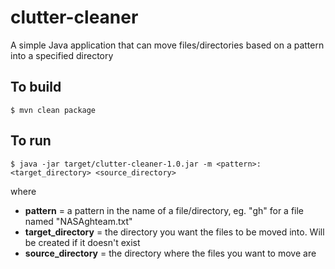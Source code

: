 # clutter-cleaner
A simple Java application that can move files/directories based on a pattern into a specified directory

To build
--------
    $ mvn clean package

To run
------
    $ java -jar target/clutter-cleaner-1.0.jar -m <pattern>:<target_directory> <source_directory>
where
+ **pattern** = a pattern in the name of a file/directory, eg. "gh" for a file named "NASAghteam.txt"
+ **target_directory** = the directory you want the files to be moved into. Will be created if it doesn't exist
+ **source_directory** = the directory where the files you want to move are
